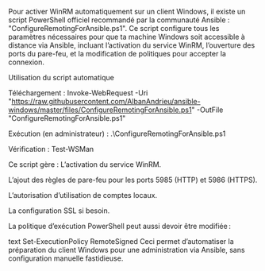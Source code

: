 Pour activer WinRM automatiquement sur un client Windows, il existe un script PowerShell officiel recommandé par la communauté Ansible : "ConfigureRemotingForAnsible.ps1". Ce script configure tous les paramètres nécessaires pour que ta machine Windows soit accessible à distance via Ansible, incluant l’activation du service WinRM, l’ouverture des ports du pare-feu, et la modification de politiques pour accepter la connexion.​

Utilisation du script automatique

Téléchargement :
Invoke-WebRequest -Uri "https://raw.githubusercontent.com/AlbanAndrieu/ansible-windows/master/files/ConfigureRemotingForAnsible.ps1" -OutFile "ConfigureRemotingForAnsible.ps1"


Exécution (en administrateur) :
.\ConfigureRemotingForAnsible.ps1


Vérification :
Test-WSMan

Ce script gère :
L’activation du service WinRM.

L’ajout des règles de pare-feu pour les ports 5985 (HTTP) et 5986 (HTTPS).

L’autorisation d’utilisation de comptes locaux.

La configuration SSL si besoin.

La politique d’exécution PowerShell peut aussi devoir être modifiée :

text
Set-ExecutionPolicy RemoteSigned
Ceci permet d’automatiser la préparation du client Windows pour une administration via Ansible, sans configuration manuelle fastidieuse.​
